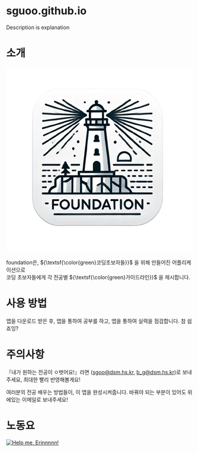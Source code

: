 # sguoo.github.io

Description is explanation

# 소개

![foundation\img\foundation logo.png](/foundation/img/foundation%20logo.png)

foundation은, ${\textsf{\color{green}코딩초보자들}}$ 을 위해 만들어진 어플리케이션으로<br> 코딩 초보자들에게 각 전공별 ${\textsf{\color{green}가이드라인}}$ 을 제시합니다.

# 사용 방법

앱을 다운로드 받은 후, 앱을 통하여 공부를 하고, 앱을 통하여 실력을 점검합니다. 참 쉽죠잉?

# 주의사항

『내가 원하는 전공이 ㅇ벗어요!』라면 (sgoo@dsm.hs.kr, b_g@dsm.hs.kr)로 보내 주세요, 최대한 빨리 반영해볼게요!

여러분의 전공 배우는 방법들이, 이 앱을 완성시켜줍니다. 바꿔야 되는 부분이 있어도 위에있는 이메일로 보내주세요!

# 노동요

[![Help me, Erinnnnn!](https://img.youtube.com/vi/X8z23t428kU/0.jpg)](https://youtu.be/X8z23t428kU)
